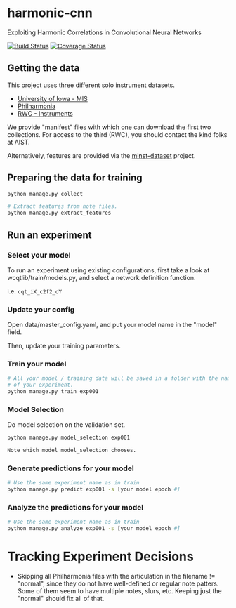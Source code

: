 # harmonic-cnn
Exploiting Harmonic Correlations in Convolutional Neural Networks

[![Build Status](https://travis-ci.org/ejhumphrey/harmonic-cnn.svg?branch=master)](https://travis-ci.org/ejhumphrey/harmonic-cnn)
[![Coverage Status](https://coveralls.io/repos/github/ejhumphrey/harmonic-cnn/badge.svg?branch=master)](https://coveralls.io/github/ejhumphrey/harmonic-cnn?branch=master)


## Getting the data

This project uses three different solo instrument datasets.
- [University of Iowa - MIS](http://theremin.music.uiowa.edu/MIS.html)
- [Philharmonia](http://www.philharmonia.co.uk/explore/make_music)
- [RWC - Instruments](https://staff.aist.go.jp/m.goto/RWC-MDB/rwc-mdb-i.html)

We provide "manifest" files with which one can download the first two collections. For access to the third (RWC), you should contact the kind folks at AIST.

Alternatively, features are provided via the [minst-dataset](https://github.com/ejhumphrey/minst-dataset) project.

## Preparing the data for training
```bash
python manage.py collect

# Extract features from note files.
python manage.py extract_features
```

## Run an experiment
### Select your model
To run an experiment using existing configurations, first take a look at 
wcqtlib/train/models.py, and select a network definition function.

i.e. `cqt_iX_c2f2_oY`

### Update your config
Open data/master_config.yaml, and put your model name in the "model" field.

Then, update your training parameters.

### Train your model
```bash
# All your model / training data will be saved in a folder with the name
# of your experiment.
python manage.py train exp001
```

### Model Selection
Do model selection on the validation set.
```bash
python manage.py model_selection exp001

Note which model model_selection chooses.
```

### Generate predictions for your model
```bash
# Use the same experiment name as in train
python manage.py predict exp001 -s [your model epoch #]
```

### Analyze the predictions for your model
```bash
# Use the same experiment name as in train
python manage.py analyze exp001 -s [your model epoch #]
```

# Tracking Experiment Decisions
- Skipping all Philharmonia files with the articulation in the filename != "normal", since they do not have well-defined or regular note patters.
Some of them seem to have multiple notes, slurs, etc. Keeping just the "normal"
should fix all of that.
